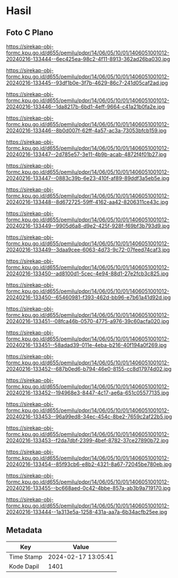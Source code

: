 # Hasil

## Foto C Plano

https://sirekap-obj-formc.kpu.go.id/d655/pemilu/pdpr/14/06/05/10/01/1406051001012-20240216-133444--6ec425ea-98c2-4f11-8913-362ad26ba030.jpg

https://sirekap-obj-formc.kpu.go.id/d655/pemilu/pdpr/14/06/05/10/01/1406051001012-20240216-133445--93df1b0e-3f7b-4629-86c7-241d05caf2ad.jpg

https://sirekap-obj-formc.kpu.go.id/d655/pemilu/pdpr/14/06/05/10/01/1406051001012-20240216-133446--1da8217b-6bd1-4eff-9664-c41a21b0fa2e.jpg

https://sirekap-obj-formc.kpu.go.id/d655/pemilu/pdpr/14/06/05/10/01/1406051001012-20240216-133446--8b0d007f-62ff-4a57-ac3a-73053bfcb159.jpg

https://sirekap-obj-formc.kpu.go.id/d655/pemilu/pdpr/14/06/05/10/01/1406051001012-20240216-133447--2d785e57-3e11-4b9b-acab-4872f4f01b27.jpg

https://sirekap-obj-formc.kpu.go.id/d655/pemilu/pdpr/14/06/05/10/01/1406051001012-20240216-133447--0883c39b-6e23-410f-af89-89ddf3a5eb5e.jpg

https://sirekap-obj-formc.kpu.go.id/d655/pemilu/pdpr/14/06/05/10/01/1406051001012-20240216-133448--8d672725-59ff-4162-aa42-8206311ce43c.jpg

https://sirekap-obj-formc.kpu.go.id/d655/pemilu/pdpr/14/06/05/10/01/1406051001012-20240216-133449--9905d6a8-d9e2-425f-928f-f69bf3b793d9.jpg

https://sirekap-obj-formc.kpu.go.id/d655/pemilu/pdpr/14/06/05/10/01/1406051001012-20240216-133449--3daa9cee-6063-4d73-9c72-07feed74caf3.jpg

https://sirekap-obj-formc.kpu.go.id/d655/pemilu/pdpr/14/06/05/10/01/1406051001012-20240216-133450--ad8100d1-5cec-4e94-88d1-27e2fcb3c825.jpg

https://sirekap-obj-formc.kpu.go.id/d655/pemilu/pdpr/14/06/05/10/01/1406051001012-20240216-133450--65460981-f393-462d-bb96-e7b61a41d92d.jpg

https://sirekap-obj-formc.kpu.go.id/d655/pemilu/pdpr/14/06/05/10/01/1406051001012-20240216-133451--08fca46b-0570-4775-a976-39c60acfa020.jpg

https://sirekap-obj-formc.kpu.go.id/d655/pemilu/pdpr/14/06/05/10/01/1406051001012-20240216-133451--58adad39-011e-4eba-b216-40f194a0f269.jpg

https://sirekap-obj-formc.kpu.go.id/d655/pemilu/pdpr/14/06/05/10/01/1406051001012-20240216-133452--687b0ed6-b794-46e0-8155-cc8d17974d02.jpg

https://sirekap-obj-formc.kpu.go.id/d655/pemilu/pdpr/14/06/05/10/01/1406051001012-20240216-133452--194968e3-8447-4c17-ae6a-651c05577135.jpg

https://sirekap-obj-formc.kpu.go.id/d655/pemilu/pdpr/14/06/05/10/01/1406051001012-20240216-133453--96a99ed8-34ec-454c-8be2-7659c2af22b5.jpg

https://sirekap-obj-formc.kpu.go.id/d655/pemilu/pdpr/14/06/05/10/01/1406051001012-20240216-133453--f2da7dbf-2399-4bef-8782-37ce27890b72.jpg

https://sirekap-obj-formc.kpu.go.id/d655/pemilu/pdpr/14/06/05/10/01/1406051001012-20240216-133454--85f93cb6-e8b2-4321-8a67-72045be780eb.jpg

https://sirekap-obj-formc.kpu.go.id/d655/pemilu/pdpr/14/06/05/10/01/1406051001012-20240216-133455--bc668aed-0c42-4bbe-857a-ab3b9a719170.jpg

https://sirekap-obj-formc.kpu.go.id/d655/pemilu/pdpr/14/06/05/10/01/1406051001012-20240216-133444--1a313e5a-1258-431a-aa7a-6b34acfb25ee.jpg


## Metadata

| Key        | Value               |
| ---------- | ------------------- |
| Time Stamp | 2024-02-17 13:05:41 |
| Kode Dapil | 1401                |



